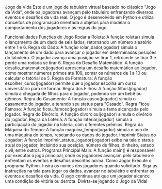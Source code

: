 
Jogo da Vida
Este é um jogo de tabuleiro virtual baseado no clássico "Jogo da Vida", onde os jogadores avançam pelo tabuleiro enfrentando diversos eventos e desafios da vida real. O jogo é desenvolvido em Python e utiliza conceitos de programação orientada a objetos para modelar o comportamento dos jogadores e as regras do jogo.

Funcionalidades
Funções do Jogo
Rodar a Roleta: A função roleta() simula o lançamento de um dado de seis lados, retornando um número aleatório entre 1 e 6.
Regra do Dado: A função rolar_dado(jogador) simula o lançamento de um dado para avançar o jogador em determinadas posições do tabuleiro. O jogador avança uma posição se tirar 1, retrocede se tirar 3 e perde uma rodada se tirar 6.
Regra do Desafio Matemático: A função desafio_matematico(jogador) apresenta um desafio matemático ao jogador, como mostrar números primos até 100, somar os números de 1 a 10 ou calcular o fatorial de 5.
Regra da Formatura: A função escolher_curso(jogador) permite que o jogador escolha um curso universitário para se formar.
Regra dos Filhos: A função filhos(jogador) simula a chegada de filhos para o jogador, podendo ser um bebê ou gêmeos.
Regra do Casamento: A função casou(jogador) simula o casamento do jogador, alterando seu status para "Casado".
Regra Ficou Famoso: A função ficou_famoso(jogador) simula a fama alcançada pelo jogador.
Regra do Divórcio: A função divorciou(jogador) simula o divórcio do jogador.
Regra da Loteria: A função loteria(jogador) simula a participação do jogador na loteria, com diferentes prêmios.
Regra da Máquina do Tempo: A função maquina_tempo(jogador) simula o uso de uma máquina do tempo, resetando os dados do jogador.
Imprimir Status do Jogador: A função imprimir_status_jogador(jogador) exibe na tela o status atual do jogador, incluindo sua posição, número de filhos, dinheiro, estado civil, entre outros.
Programa Principal
Main: A função main() é responsável por executar o jogo principal, onde os jogadores avançam pelo tabuleiro e enfrentam os eventos e desafios descritos acima.
Como Jogar
Execute o programa Python.
Insira os nomes dos jogadores quando solicitado.
Siga as instruções na tela para jogar os dados, avançar no tabuleiro e enfrentar os eventos e desafios da vida.
O jogo continua até que um jogador alcance uma condição de vitória ou derrota.
Divirta-se jogando o Jogo da Vida!
